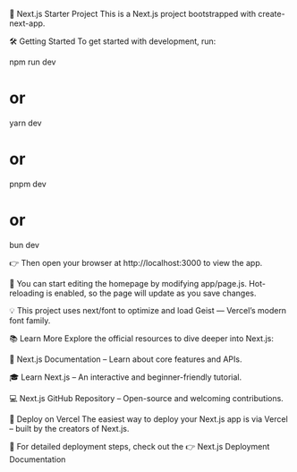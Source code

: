 🚀 Next.js Starter Project
This is a Next.js project bootstrapped with create-next-app.

🛠️ Getting Started
To get started with development, run:

npm run dev
# or
yarn dev
# or
pnpm dev
# or
bun dev

👉 Then open your browser at http://localhost:3000 to view the app.

📝 You can start editing the homepage by modifying app/page.js.
Hot-reloading is enabled, so the page will update as you save changes.

💡 This project uses next/font to optimize and load Geist — Vercel’s modern font family.

📚 Learn More
Explore the official resources to dive deeper into Next.js:

📖 Next.js Documentation – Learn about core features and APIs.

🎓 Learn Next.js – An interactive and beginner-friendly tutorial.

💻 Next.js GitHub Repository – Open-source and welcoming contributions.

🚢 Deploy on Vercel
The easiest way to deploy your Next.js app is via Vercel – built by the creators of Next.js.

🧾 For detailed deployment steps, check out the
👉 Next.js Deployment Documentation
